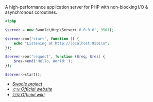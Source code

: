 <p class="lead my-5">
A high-performance application server for PHP with non-blocking I/O & asynchronous coroutines. 
</p>

```php
<?php

$server = new Swoole\Http\Server('0.0.0.0', 9501);

$server->on('start', function () {
    echo "Listening at http://localhost:9501\n";
});

$server->on('request', function ($req, $res) {
    $res->end('Hello, World!');
});

$server->start();
```

<ul class="nav mt-5">
	<li class="nav-item"><a class="btn btn-outline-primary" href="https://github.com/swoole"><i class="bi bi-github"/> Swoole project</a></li>
	<li class="nav-item"><a class="btn btn-outline-primary" href="https://www.swoole.com">🇨🇳 Official website</a></li>
	<li class="nav-item"><a class="btn btn-outline-primary" href="https://wiki.swoole.com">🇨🇳 Official wiki</a></li>
</ul>
